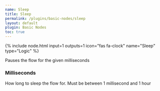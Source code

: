 ```yaml
---
name: Sleep
title: Sleep
permalink: /plugins/basic-nodes/sleep
layout: default
plugin: Basic Nodes
toc: true
---
```


{% include node.html input=1 outputs=1 icon="fas fa-clock" name="Sleep" type="Logic" %}

Pauses the flow for the given milliseconds

### Milliseconds
How long to sleep the flow for.  Must be between 1 millisecond and 1 hour